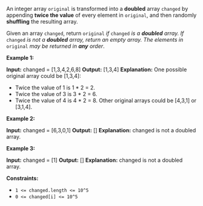 
An integer array  `original`  is transformed into a  **doubled**  array  `changed`  by appending  **twice the value**  of every element in  `original`, and then randomly  **shuffling**  the resulting array.

Given an array  `changed`, return  `original` _if_ `changed` _is a  **doubled**  array. If_ `changed` _is not a  **doubled**  array, return an empty array. The elements in_  `original`  _may be returned in  **any**  order_.

**Example 1:**

**Input:** changed = [1,3,4,2,6,8]
**Output:** [1,3,4]
**Explanation:** One possible original array could be [1,3,4]:
- Twice the value of 1 is 1 * 2 = 2.
- Twice the value of 3 is 3 * 2 = 6.
- Twice the value of 4 is 4 * 2 = 8.
  Other original arrays could be [4,3,1] or [3,1,4].

**Example 2:**

**Input:** changed = [6,3,0,1]
**Output:** []
**Explanation:** changed is not a doubled array.

**Example 3:**

**Input:** changed = [1]
**Output:** []
**Explanation:** changed is not a doubled array.

**Constraints:**

-   `1 <= changed.length <= 10^5`
-   `0 <= changed[i] <= 10^5`